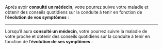 Après avoir **consulté un médecin**, votre pourrez suivre votre maladie et obtenir des conseils quotidiens sur la conduite à tenir en fonction de l’**évolution de vos symptômes** :

---

Lorsqu’il aura **consulté un médecin**, votre pourrez suivre la maladie de votre proche et obtenir des conseils quotidiens sur la conduite à tenir en fonction de l’**évolution de ses symptômes** :
